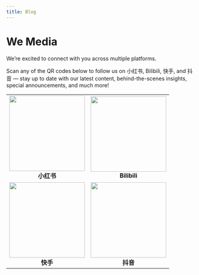 ```yaml
---
title: Blog
---
```


# <i class="fas fa-feather-alt"></i>We Media

We’re excited to connect with you across multiple platforms. 

 <i class="fas fa-mobile-alt"></i>Scan any of the QR codes below to follow us on 小红书, Bilibili, 快手, and 抖音 — stay up to date with our latest content, behind-the-scenes insights, special announcements, and much more!

<table>
  <tr>
    <td align="center">
      <img src="/image/xhs.png" width="200"><br>
      <strong>小红书</strong>
    </td>
    <td align="center">
      <img src="/image/bilibili.png" width="200"><br>
      <strong>Bilibili</strong>
    </td>
  </tr>
  <tr>
    <td align="center">
      <img src="/image/kuaishou.png" width="200"><br>
      <strong>快手</strong><br>
    </td>
    <td align="center">
      <img src="/image/douyin.png" width="200"><br>
      <strong>抖音</strong>
    </td>
  </tr>
</table>
